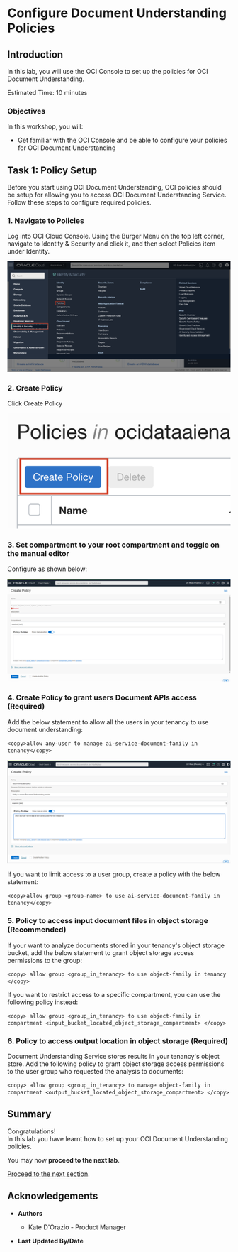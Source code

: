 # Configure Document Understanding Policies

## Introduction

In this lab, you will use the OCI Console to set up the policies for OCI Document Understanding.

Estimated Time: 10 minutes


### Objectives

In this workshop, you will:

* Get familiar with the OCI Console and be able to configure your policies for OCI Document Understanding

## **Task 1:** Policy Setup
Before you start using OCI Document Understanding, OCI policies should be setup for allowing you to access OCI Document Understanding Service. Follow these steps to configure required policies.

### 1. Navigate to Policies
Log into OCI Cloud Console. Using the Burger Menu on the top left corner, navigate to Identity & Security and click it, and then select Policies item under Identity.

![OCI Hamburger menu](./images/policy1.png)

### 2. Create Policy

Click Create Policy

![OCI Create policy](./images/policy2.png)

### 3. Set compartment to your root compartment and toggle on the manual editor
    
Configure as shown below: 

![OCI Create policy](./images/policy3.PNG)

### 4. Create Policy to grant users Document APIs access (Required)

Add the below statement to allow all the users in your tenancy to use document understanding:
```
<copy>allow any-user to manage ai-service-document-family in tenancy</copy>
```

![OCI Create policy screen](./images/policy4.PNG)

If you want to limit access to a user group, create a policy with the below statement:
```
<copy>allow group <group-name> to use ai-service-document-family in tenancy</copy>
```

### 5. Policy to access input document files in object storage (Recommended)

If your want to analyze documents stored in your tenancy's object storage bucket, add the below statement to grant object storage access permissions to the group:
```
<copy> allow group <group_in_tenancy> to use object-family in tenancy </copy>
```
    
If you want to restrict access to a specific compartment, you can use the following policy instead: 
```
<copy> allow group <group_in_tenancy> to use object-family in compartment <input_bucket_located_object_storage_compartment> </copy>
```

### 6. Policy to access output location in object storage (Required)

Document Understanding Service stores results in your tenancy's object store. Add the following policy to grant object storage access permissions to the user group who requested the analysis to documents:

```
<copy> allow group <group_in_tenancy> to manage object-family in compartment <output_bucket_located_object_storage_compartment> </copy>
```
## **Summary**

Congratulations! </br>
In this lab you have learnt how to set up your OCI Document Understanding policies.

You may now **proceed to the next lab**.

[Proceed to the next section](#next).

## Acknowledgements
* **Authors**
    * Kate D'Orazio - Product Manager


* **Last Updated By/Date**
